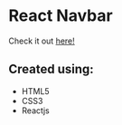 # React Navbar

Check it out [here!](https://ianbrdeguzman.github.io/react-navbar/)

## Created using:

-   HTML5
-   CSS3
-   Reactjs
